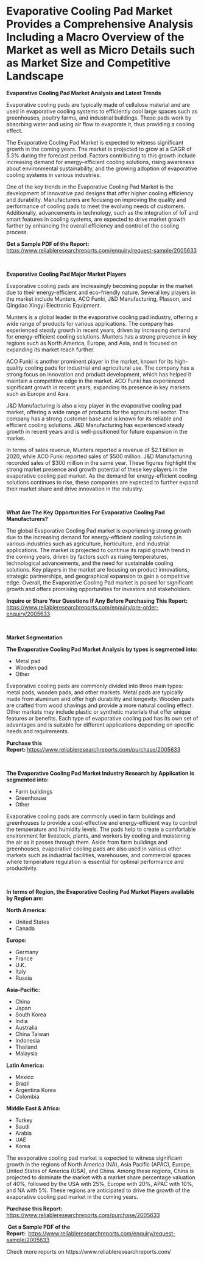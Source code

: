 <p><h1>Evaporative Cooling Pad Market Provides a Comprehensive Analysis Including a Macro Overview of the Market as well as Micro Details such as Market Size and Competitive Landscape</h1></p><p><strong>Evaporative Cooling Pad Market Analysis and Latest Trends</strong></p>
<p><p>Evaporative cooling pads are typically made of cellulose material and are used in evaporative cooling systems to efficiently cool large spaces such as greenhouses, poultry farms, and industrial buildings. These pads work by absorbing water and using air flow to evaporate it, thus providing a cooling effect.</p><p>The Evaporative Cooling Pad Market is expected to witness significant growth in the coming years. The market is projected to grow at a CAGR of 5.3% during the forecast period. Factors contributing to this growth include increasing demand for energy-efficient cooling solutions, rising awareness about environmental sustainability, and the growing adoption of evaporative cooling systems in various industries.</p><p>One of the key trends in the Evaporative Cooling Pad Market is the development of innovative pad designs that offer higher cooling efficiency and durability. Manufacturers are focusing on improving the quality and performance of cooling pads to meet the evolving needs of customers. Additionally, advancements in technology, such as the integration of IoT and smart features in cooling systems, are expected to drive market growth further by enhancing the overall efficiency and control of the cooling process.</p></p>
<p><strong>Get a Sample PDF of the Report:&nbsp;</strong> <a href="https://www.reliableresearchreports.com/enquiry/request-sample/2005633">https://www.reliableresearchreports.com/enquiry/request-sample/2005633</a></p>
<p>&nbsp;</p>
<p><strong>Evaporative Cooling Pad Major Market Players</strong></p>
<p><p>Evaporative cooling pads are increasingly becoming popular in the market due to their energy-efficient and eco-friendly nature. Several key players in the market include Munters, ACO Funki, J&D Manufacturing, Plasson, and Qingdao Xingyi Electronic Equipment.</p><p>Munters is a global leader in the evaporative cooling pad industry, offering a wide range of products for various applications. The company has experienced steady growth in recent years, driven by increasing demand for energy-efficient cooling solutions. Munters has a strong presence in key regions such as North America, Europe, and Asia, and is focused on expanding its market reach further.</p><p>ACO Funki is another prominent player in the market, known for its high-quality cooling pads for industrial and agricultural use. The company has a strong focus on innovation and product development, which has helped it maintain a competitive edge in the market. ACO Funki has experienced significant growth in recent years, expanding its presence in key markets such as Europe and Asia.</p><p>J&D Manufacturing is also a key player in the evaporative cooling pad market, offering a wide range of products for the agricultural sector. The company has a strong customer base and is known for its reliable and efficient cooling solutions. J&D Manufacturing has experienced steady growth in recent years and is well-positioned for future expansion in the market.</p><p>In terms of sales revenue, Munters reported a revenue of $2.1 billion in 2020, while ACO Funki reported sales of $500 million. J&D Manufacturing recorded sales of $300 million in the same year. These figures highlight the strong market presence and growth potential of these key players in the evaporative cooling pad market. As the demand for energy-efficient cooling solutions continues to rise, these companies are expected to further expand their market share and drive innovation in the industry.</p></p>
<p>&nbsp;</p>
<p><strong>What Are The Key Opportunities For Evaporative Cooling Pad Manufacturers?</strong></p>
<p><p>The global Evaporative Cooling Pad market is experiencing strong growth due to the increasing demand for energy-efficient cooling solutions in various industries such as agriculture, horticulture, and industrial applications. The market is projected to continue its rapid growth trend in the coming years, driven by factors such as rising temperatures, technological advancements, and the need for sustainable cooling solutions. Key players in the market are focusing on product innovations, strategic partnerships, and geographical expansion to gain a competitive edge. Overall, the Evaporative Cooling Pad market is poised for significant growth and offers promising opportunities for investors and stakeholders.</p></p>
<p><strong>Inquire or Share Your Questions If Any Before Purchasing This Report:</strong> <a href="https://www.reliableresearchreports.com/enquiry/pre-order-enquiry/2005633">https://www.reliableresearchreports.com/enquiry/pre-order-enquiry/2005633</a></p>
<p>&nbsp;</p>
<p><strong>Market Segmentation</strong></p>
<p><strong>The Evaporative Cooling Pad Market Analysis by types is segmented into:</strong></p>
<p><ul><li>Metal pad</li><li>Wooden pad</li><li>Other</li></ul></p>
<p><p>Evaporative cooling pads are commonly divided into three main types: metal pads, wooden pads, and other markets. Metal pads are typically made from aluminum and offer high durability and longevity. Wooden pads are crafted from wood shavings and provide a more natural cooling effect. Other markets may include plastic or synthetic materials that offer unique features or benefits. Each type of evaporative cooling pad has its own set of advantages and is suitable for different applications depending on specific needs and requirements.</p></p>
<p><strong>Purchase this Report:&nbsp;</strong><a href="https://www.reliableresearchreports.com/purchase/2005633">https://www.reliableresearchreports.com/purchase/2005633</a></p>
<p>&nbsp;</p>
<p><strong>The Evaporative Cooling Pad Market Industry Research by Application is segmented into:</strong></p>
<p><ul><li>Farm buildings</li><li>Greenhouse</li><li>Other</li></ul></p>
<p><p>Evaporative cooling pads are commonly used in farm buildings and greenhouses to provide a cost-effective and energy-efficient way to control the temperature and humidity levels. The pads help to create a comfortable environment for livestock, plants, and workers by cooling and moistening the air as it passes through them. Aside from farm buildings and greenhouses, evaporative cooling pads are also used in various other markets such as industrial facilities, warehouses, and commercial spaces where temperature regulation is essential for optimal performance and productivity.</p></p>
<p>&nbsp;</p>
<p><strong>In terms of Region, the Evaporative Cooling Pad Market Players available by Region are:</strong></p>
<p>
    <p> <strong> North America: </strong>
        <ul>
            <li>United States</li>
            <li>Canada</li>
        </ul>
        </p> 
    <p> <strong> Europe: </strong>
        <ul>
            <li>Germany</li>
            <li>France</li>
            <li>U.K.</li>
            <li>Italy</li>
            <li>Russia</li>
        </ul>
        </p> 
    <p> <strong> Asia-Pacific: </strong>
        <ul>
            <li>China</li>
            <li>Japan</li>
            <li>South Korea</li>
            <li>India</li>
            <li>Australia</li>
            <li>China Taiwan</li>
            <li>Indonesia</li>
            <li>Thailand</li>
            <li>Malaysia</li>
        </ul>
        </p> 
    <p> <strong> Latin America: </strong>
        <ul>
            <li>Mexico</li>
            <li>Brazil</li>
            <li>Argentina Korea</li>
            <li>Colombia</li>
        </ul>
        </p> 
    <p> <strong> Middle East & Africa: </strong>
        <ul>
            <li>Turkey</li>
            <li>Saudi</li>
            <li>Arabia</li>
            <li>UAE</li>
            <li>Korea</li>
        </ul>
    </p>
    </p>
<p><p>The evaporative cooling pad market is expected to witness significant growth in the regions of North America (NA), Asia Pacific (APAC), Europe, United States of America (USA), and China. Among these regions, China is projected to dominate the market with a market share percentage valuation of 40%, followed by the USA with 25%, Europe with 20%, APAC with 10%, and NA with 5%. These regions are anticipated to drive the growth of the evaporative cooling pad market in the coming years.</p></p>
<p><strong>Purchase this Report: </strong><a href="https://www.reliableresearchreports.com/purchase/2005633">https://www.reliableresearchreports.com/purchase/2005633</a></p>
<p>&nbsp;<strong>Get a Sample PDF of the Report:&nbsp;&nbsp;</strong><a href="https://www.reliableresearchreports.com/enquiry/request-sample/2005633">https://www.reliableresearchreports.com/enquiry/request-sample/2005633</a></p>
<p><strong></strong></p>
<p>Check more reports on https://www.reliableresearchreports.com/</p>